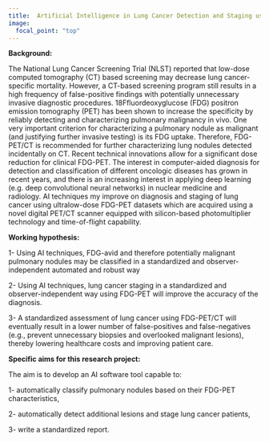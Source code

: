 ```yaml
---
title:  Artificial Intelligence in Lung Cancer Detection and Staging using Ultralow-dose Positron Emission Tomography
image: 
  focal_point: "top"
---
```



<!--more-->

**Background:** 

The National Lung Cancer Screening Trial (NLST) reported that low-dose computed tomography (CT) based screening may decrease lung cancer-specific mortality. However, a CT-based screening program still results in a high frequency of false-positive findings with potentially unnecessary invasive diagnostic procedures. 18Ffluordeoxyglucose (FDG) positron emission tomography (PET) has been shown to increase the specificity by reliably detecting and characterizing pulmonary malignancy in vivo. One very important criterion for characterizing a pulmonary nodule as malignant (and justifying further invasive testing) is its FDG uptake. Therefore, FDG-PET/CT is recommended for further characterizing lung nodules detected incidentally on CT. Recent technical innovations allow for a significant dose reduction for clinical FDG-PET. The interest in computer-aided diagnosis for detection and classification of different oncologic diseases has grown in recent years, and there is an increasing interest in applying deep learning (e.g. deep convolutional neural networks) in nuclear medicine and radiology. AI techniques my improve on diagnosis and staging of lung cancer using ultralow-dose FDG-PET datasets which are acquired using a novel digital PET/CT scanner equipped with silicon-based photomultiplier technology and time-of-flight capability.


**Working hypothesis:** 




1- Using AI techniques, FDG-avid and therefore potentially malignant pulmonary nodules may be classified in a standardized and observer-independent automated and robust way

2- Using AI techniques, lung cancer staging in a standardized and observer-independent way using FDG-PET will improve the accuracy of the diagnosis.

3- A standardized assessment of lung cancer using FDG-PET/CT will eventually result in a lower number of false-positives and false-negatives (e.g., prevent unnecessary biopsies and overlooked malignant lesions), thereby lowering healthcare costs and improving patient care.




**Specific aims for this research project:**


The aim is to develop an AI software tool capable to:

1- automatically classify pulmonary nodules based on their FDG-PET characteristics,

2- automatically detect additional lesions and stage lung cancer patients,

3- write a standardized report.  





